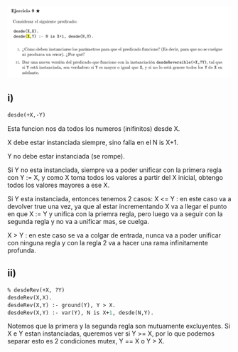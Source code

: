 ![alt text](image.png)

## i)

```pl
desde(+X,-Y)
```
Esta funcion nos da todos los numeros (inifinitos) desde X. 

X debe estar instanciada siempre, sino falla en el N is X+1.

Y no debe estar instanciada (se rompe). 

Si Y no esta instanciada, siempre va a poder unificar con la primera regla con Y := X, y como X toma todos los valores a partir del X inicial, obtengo todos los valores mayores a ese X.

Si Y esta instanciada, entonces tenemos 2 casos:
X <= Y : en este caso va a devolver true una vez, ya que al estar incrementando X va a llegar el punto en que X := Y y unifica con la priemra regla, pero luego va a seguir con la segunda regla y no va a unificar mas, se cuelga.

X > Y : en este caso se va a colgar de entrada, nunca va a poder unificar con ninguna regla y con la regla 2 va a hacer una rama infinitamente profunda.

## ii)

```pl
% desdeRev(+X, ?Y)
desdeRev(X,X).
desdeRev(X,Y) :- ground(Y), Y > X.
desdeRev(X,Y) :- var(Y), N is X+1, desde(N,Y).
```

Notemos que la primera y la segunda regla son mutuamente excluyentes.
Si X e Y estan instanciadas, queremos ver si Y >= X, por lo que
podemos separar esto es 2 condiciones mutex, Y == X o Y > X. 
